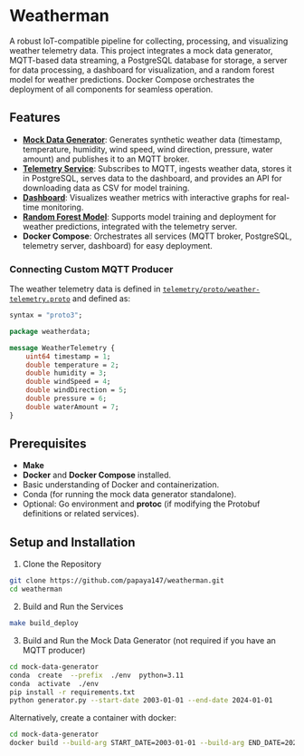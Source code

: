 
# Weatherman
A robust IoT-compatible pipeline for collecting, processing, and visualizing weather telemetry data. This project integrates a mock data generator, MQTT-based data streaming, a PostgreSQL database for storage, a server for data processing, a dashboard for visualization, and a random forest model for weather predictions. Docker Compose orchestrates the deployment of all components for seamless operation.

## Features
- [**Mock Data Generator**](https://github.com/papaya147/weatherman/tree/main/mock-data-generator): Generates synthetic weather data (timestamp, temperature, humidity, wind speed, wind direction, pressure, water amount) and publishes it to an MQTT broker.
- [**Telemetry Service**](https://github.com/papaya147/weatherman/tree/main/telemetry): Subscribes to MQTT, ingests weather data, stores it in PostgreSQL, serves data to the dashboard, and provides an API for downloading data as CSV for model training.
- [**Dashboard**](https://github.com/papaya147/weatherman/tree/main/dashboard): Visualizes weather metrics with interactive graphs for real-time monitoring.
- [**Random Forest Model**](https://github.com/papaya147/weatherman/tree/main/model): Supports model training and deployment for weather predictions, integrated with the telemetry server.
- **Docker Compose**: Orchestrates all services (MQTT broker, PostgreSQL, telemetry server, dashboard) for easy deployment.

### Connecting Custom MQTT Producer
The weather telemetry data is defined in [`telemetry/proto/weather-telemetry.proto`](https://github.com/papaya147/weatherman/blob/main/telemetry/proto/weather-telemetry.proto) and defined as:
```proto
syntax = "proto3";

package weatherdata;

message WeatherTelemetry {
    uint64 timestamp = 1;
    double temperature = 2;
    double humidity = 3;
    double windSpeed = 4;
    double windDirection = 5;
    double pressure = 6;
    double waterAmount = 7;
}
```

## Prerequisites
- **Make**
-   **Docker** and **Docker Compose** installed.
-   Basic understanding of Docker and containerization.
-   Conda (for running the mock data generator standalone).
-   Optional: Go environment and **protoc** (if modifying the Protobuf definitions or related services).

## Setup and Installation
1. Clone the Repository
```bash
git clone https://github.com/papaya147/weatherman.git
cd weatherman
```
2. Build and Run the Services
```bash
make build_deploy
```
3. Build and Run the Mock Data Generator (not required if you have an MQTT producer)
```bash
cd mock-data-generator
conda  create  --prefix  ./env  python=3.11
conda  activate  ./env
pip install -r requirements.txt
python generator.py --start-date 2003-01-01 --end-date 2024-01-01
```
Alternatively, create a container with docker:
```bash
cd mock-data-generator
docker build --build-arg START_DATE=2003-01-01 --build-arg END_DATE=2024-01-01 -t data-generator:latest .
```
